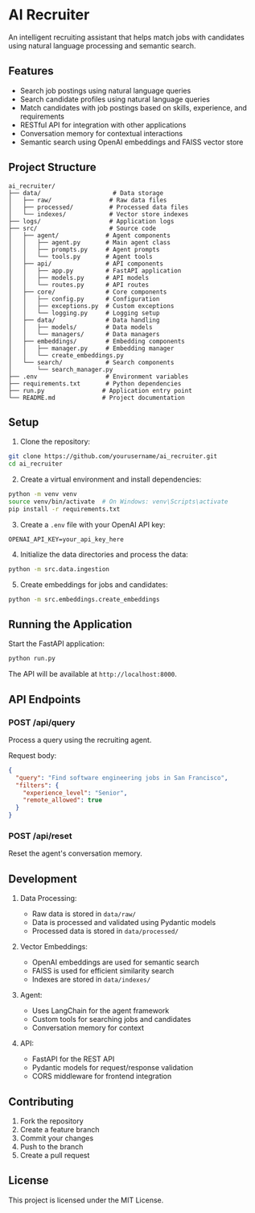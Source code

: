 # AI Recruiter

An intelligent recruiting assistant that helps match jobs with candidates using natural language processing and semantic search.

## Features

- Search job postings using natural language queries
- Search candidate profiles using natural language queries
- Match candidates with job postings based on skills, experience, and requirements
- RESTful API for integration with other applications
- Conversation memory for contextual interactions
- Semantic search using OpenAI embeddings and FAISS vector store

## Project Structure

```
ai_recruiter/
├── data/                    # Data storage
│   ├── raw/                # Raw data files
│   ├── processed/          # Processed data files
│   └── indexes/            # Vector store indexes
├── logs/                   # Application logs
├── src/                    # Source code
│   ├── agent/             # Agent components
│   │   ├── agent.py       # Main agent class
│   │   ├── prompts.py     # Agent prompts
│   │   └── tools.py       # Agent tools
│   ├── api/               # API components
│   │   ├── app.py         # FastAPI application
│   │   ├── models.py      # API models
│   │   └── routes.py      # API routes
│   ├── core/              # Core components
│   │   ├── config.py      # Configuration
│   │   ├── exceptions.py  # Custom exceptions
│   │   └── logging.py     # Logging setup
│   ├── data/              # Data handling
│   │   ├── models/        # Data models
│   │   └── managers/      # Data managers
│   ├── embeddings/        # Embedding components
│   │   ├── manager.py     # Embedding manager
│   │   └── create_embeddings.py
│   └── search/            # Search components
│       └── search_manager.py
├── .env                   # Environment variables
├── requirements.txt       # Python dependencies
├── run.py                # Application entry point
└── README.md             # Project documentation
```

## Setup

1. Clone the repository:
```bash
git clone https://github.com/yourusername/ai_recruiter.git
cd ai_recruiter
```

2. Create a virtual environment and install dependencies:
```bash
python -m venv venv
source venv/bin/activate  # On Windows: venv\Scripts\activate
pip install -r requirements.txt
```

3. Create a `.env` file with your OpenAI API key:
```
OPENAI_API_KEY=your_api_key_here
```

4. Initialize the data directories and process the data:
```bash
python -m src.data.ingestion
```

5. Create embeddings for jobs and candidates:
```bash
python -m src.embeddings.create_embeddings
```

## Running the Application

Start the FastAPI application:
```bash
python run.py
```

The API will be available at `http://localhost:8000`.

## API Endpoints

### POST /api/query
Process a query using the recruiting agent.

Request body:
```json
{
  "query": "Find software engineering jobs in San Francisco",
  "filters": {
    "experience_level": "Senior",
    "remote_allowed": true
  }
}
```

### POST /api/reset
Reset the agent's conversation memory.

## Development

1. Data Processing:
   - Raw data is stored in `data/raw/`
   - Data is processed and validated using Pydantic models
   - Processed data is stored in `data/processed/`

2. Vector Embeddings:
   - OpenAI embeddings are used for semantic search
   - FAISS is used for efficient similarity search
   - Indexes are stored in `data/indexes/`

3. Agent:
   - Uses LangChain for the agent framework
   - Custom tools for searching jobs and candidates
   - Conversation memory for context

4. API:
   - FastAPI for the REST API
   - Pydantic models for request/response validation
   - CORS middleware for frontend integration

## Contributing

1. Fork the repository
2. Create a feature branch
3. Commit your changes
4. Push to the branch
5. Create a pull request

## License

This project is licensed under the MIT License.
